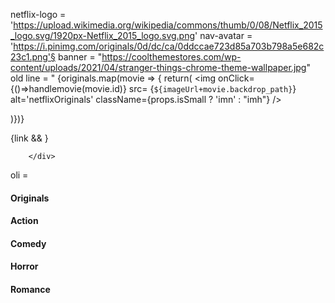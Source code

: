 netflix-logo = 'https://upload.wikimedia.org/wikipedia/commons/thumb/0/08/Netflix_2015_logo.svg/1920px-Netflix_2015_logo.svg.png'
nav-avatar = 'https://i.pinimg.com/originals/0d/dc/ca/0ddccae723d85a703b798a5e682c23c1.png'§
banner = "https://coolthemestores.com/wp-content/uploads/2021/04/stranger-things-chrome-theme-wallpaper.jpg"
old line = "            {originals.map(movie => {
              return(
                <img  onClick={()=>handlemovie(movie.id)}  src= {`${imageUrl+movie.backdrop_path}`} alt='netflixOriginals' className={props.isSmall ? 'imn' : "imh"} /> 
                
)})}
        </div>
        <div>
          {link && <YouTube opts={opts} videoId={link.key} ></YouTube>}
          
        </div>

oli =  <h4  className='opt'>Originals</h4>
          <h4  className='opt' >Action</h4>
          <h4  className='opt'>Comedy</h4>
          <h4  className='opt'>Horror</h4>
          <h4  className='opt'>Romance</h4>